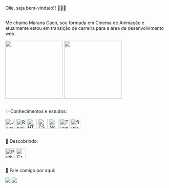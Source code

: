 Oiie, seja bem-vinda(o)! 🦋🐸🐞
##

Me chamo Marana Caon, sou formada em Cinema de Animação e atualmente estou em transição de carreira para a área de desenvolvimento web. 

<div style="display: inline_block">
  <img align="center" height="180em" src="https://github-readme-stats.vercel.app/api?username=maranacaon&theme=panda&show_icons=true"/>
  <img align="center" height="180em" src="https://github-readme-stats.vercel.app/api/top-langs/?username=maranacaon&layout=compact&theme=panda"/>
</div>
<br/>

✨ Conhecimentos e estudos:
<div style="display: inline_block">
  <img align="center" alt="Javascript" height="30" widht:"40" src="https://cdn.jsdelivr.net/gh/devicons/devicon/icons/javascript/javascript-original.svg" alt="Javascript"/>
  <img align="center" alt="React" height="30" widht:"40" src="https://cdn.jsdelivr.net/gh/devicons/devicon/icons/react/react-original.svg" alt="React"/>
  <img align="center" alt="HTML" height="30" widht:"40" src="https://cdn.jsdelivr.net/gh/devicons/devicon/icons/html5/html5-original.svg" alt="HTML"/>
  <img align="center" alt="CSS" height="30" widht:"40" src="https://cdn.jsdelivr.net/gh/devicons/devicon/icons/css3/css3-original.svg" alt="CSS"/>
  <img align="center" alt="Node.js" height="30" widht:"40" src="https://cdn.jsdelivr.net/gh/devicons/devicon/icons/nodejs/nodejs-original.svg" alt="Node.js"/>
  <img align="center" alt="Typescript" height="30" widht:"40" src="https://cdn.jsdelivr.net/gh/devicons/devicon/icons/typescript/typescript-original.svg" alt="Typescript"/>
  <img align="center" alt="firebase" height="30" widht:"40" src="https://cdn.jsdelivr.net/gh/devicons/devicon/icons/firebase/firebase-plain.svg" alt="Firebase"/>
</div><br>

🐌 Descobrindo:
<br>
<div>
  <img align="center" alt="Python" height="30" widht:"40" src="https://cdn.jsdelivr.net/gh/devicons/devicon/icons/python/python-plain.svg"/>
  <img align="center" alt="C++" height="30" widht:"40" src="https://cdn.jsdelivr.net/gh/devicons/devicon/icons/cplusplus/cplusplus-original.svg"/>
</div>

##
🌈 Fale comigo por aqui:

<a href="https://www.linkedin.com/in/marana-caon/"><img src="https://img.shields.io/badge/LinkedIn-0077B5?style=for-the-badge&logo=linkedin&logoColor=white" target="_blank"></a>
<a href="mailto:maranavaal@gmail.com"><img src="https://img.shields.io/badge/Gmail-D14836?style=for-the-badge&logo=gmail&logoColor=white" target="_blank"></a>

